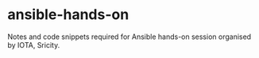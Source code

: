 # ansible-hands-on
Notes and code snippets required for Ansible hands-on session organised by IOTA, Sricity.
